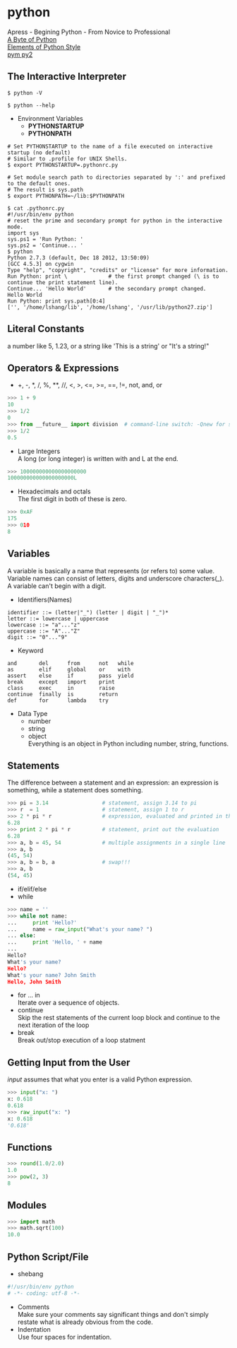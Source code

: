 # python  
Apress - Begining Python - From Novice to Professional    
[A Byte of Python](https://python.swaroopch.com/basics.html)    
[Elements of Python Style](https://github.com/amontalenti/elements-of-python-style)    
[pym py2](http://pymbook.readthedocs.io/en/py2/variablesanddatatypes.html)
## The Interactive Interpreter
```Shell
$ python -V
```
```Shell
$ python --help
```
+ Environment Variables    
  * **PYTHONSTARTUP**    
  * **PYTHONPATH**    
```Shell
# Set PYTHONSTARTUP to the name of a file executed on interactive startup (no default)
# Similar to .profile for UNIX Shells. 
$ export PYTHONSTARTUP=.pythonrc.py

# Set module search path to directories separated by ':' and prefixed to the default ones. 
# The result is sys.path
$ export PYTHONPATH=~/lib:$PYTHONPATH

$ cat .pythonrc.py
#!/usr/bin/env python
# reset the prime and secondary prompt for python in the interactive mode. 
import sys
sys.ps1 = 'Run Python: '
sys.ps2 = 'Continue... '
$ python
Python 2.7.3 (default, Dec 18 2012, 13:50:09)
[GCC 4.5.3] on cygwin
Type "help", "copyright", "credits" or "license" for more information.
Run Python: print \             # the first prompt changed (\ is to continue the print statement line). 
Continue... 'Hello World'       # the secondary prompt changed. 
Hello World
Run Python: print sys.path[0:4]
['', '/home/lshang/lib', '/home/lshang', '/usr/lib/python27.zip']
```

## Literal Constants
a number like 5, 1.23, or a string like 'This is a string' or "It's a string!"

## Operators & Expressions
+ +, -, *, /, %, **, //, <, >, <=, >=, ==, !=, not, and, or
```Python
>>> 1 + 9
10
>>> 1/2
0
>>> from __future__ import division  # command-line switch: -Qnew for such division
>>> 1/2
0.5
```
+  Large Integers  
   A long (or long integer) is written with and L at the end.  
```Python
>>> 100000000000000000000
100000000000000000000L
```
+  Hexadecimals and octals  
   The first digit in both of these is zero.  
```Python
>>> 0xAF
175
>>> 010
8
```

## Variables  
A variable is basically a name that represents (or refers to) some value.  Variable names can consist of letters, digits and underscore characters(_). A variable can't begin with a digit. 
+ Identifiers(Names)
```
identifier ::= (letter|"_") (letter | digit | "_")*
letter ::= lowercase | uppercase
lowercase ::= "a"..."z"
uppercase ::= "A"..."Z"
digit ::= "0"..."9"
``` 
+ Keyword
```
and       del      from      not   while
as        elif     global    or    with
assert    else     if        pass  yield
break     except   import    print
class     exec     in        raise
continue  finally  is        return
def       for      lambda    try
``` 

+ Data Type
  * number
  * string
  * object    
    Everything is an object in Python including number, string, functions.    

## Statements  
The difference between a statement and an expression: an expression is something, while a statement does something. 
```Python
>>> pi = 3.14                 # statement, assign 3.14 to pi
>>> r  = 1                    # statement, assign 1 to r
>>> 2 * pi * r                # expression, evaluated and printed in the interactive mode
6.28
>>> print 2 * pi * r          # statement, print out the evaluation
6.28
>>> a, b = 45, 54             # multiple assignments in a single line
>>> a, b
(45, 54)
>>> a, b = b, a               # swap!!!
>>> a, b
(54, 45)
```
+ if/elif/else    
+ while 
```Python
>>> name = ''
>>> while not name:
...     print 'Hello?'
...     name = raw_input("What's your name? ")
... else:
...     print 'Hello, ' + name
...
Hello?
What's your name?
Hello?
What's your name? John Smith
Hello, John Smith
```
+ for ... in    
Iterate over a sequence of objects. 
+ continue    
Skip the rest statements of the current loop block and continue to the next iteration of the loop    
+ break    
Break out/stop execution of a loop statment    

## Getting Input from the User  
_input_ assumes that what you enter is a valid Python expression. 
```Python
>>> input("x: ")
x: 0.618
0.618
>>> raw_input("x: ")
x: 0.618
'0.618'
```

## Functions  
```Python
>>> round(1.0/2.0)
1.0
>>> pow(2, 3)
8
```

## Modules  
```Python
>>> import math
>>> math.sqrt(100)
10.0
```

## Python Script/File  
+ shebang  
```Python
#!/usr/bin/env python
# -*- coding: utf-8 -*-
```
+ Comments  
Make sure your comments say significant things and don't simply restate what is already obvious from the code. 
+ Indentation    
Use four spaces for indentation.    
